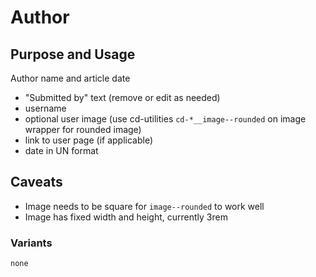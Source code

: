 # Author

## Purpose and Usage
Author name and article date

- "Submitted by" text (remove or edit as needed)
- username
- optional user image (use cd-utilities `cd-*__image--rounded` on image wrapper for rounded image)
- link to user page (if applicable)
- date in UN format

## Caveats
- Image needs to be square for `image--rounded` to work well
- Image has fixed width and height, currently 3rem

### Variants

```
none

```
